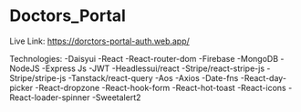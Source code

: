 # Doctors_Portal

Live Link: https://dorctors-portal-auth.web.app/

Technologies:
-Daisyui
-React
-React-router-dom
-Firebase
-MongoDB
-NodeJS
-Express Js
-JWT
-Headlessui/react
-Stripe/react-stripe-js
-Stripe/stripe-js
-Tanstack/react-query
-Aos
-Axios
-Date-fns
-React-day-picker
-React-dropzone
-React-hook-form
-React-hot-toast
-React-icons
-React-loader-spinner
-Sweetalert2
